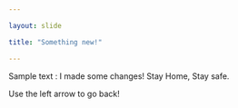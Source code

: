 ```yaml
---

layout: slide

title: "Something new!"

---
```


Sample text : I made some changes! 
Stay Home, Stay safe.

Use the left arrow to go back!
